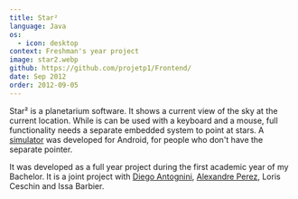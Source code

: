 ```yaml
---
title: Star²
language: Java
os:
  - icon: desktop
context: Freshman's year project
image: star2.webp
github: https://github.com/projetp1/Frontend/
date: Sep 2012
order: 2012-09-05
---
```


Star² is a planetarium software. It shows a current view of the sky at the current location. While is can be used with a keyboard and a mouse, full functionality needs a separate embedded system to point at stars. A [simulator](https://github.com/projetp1/P1-Android-BT-Simulator) was developed for Android, for people who don't have the separate pointer.

It was developed as a full year project during the first academic year of my Bachelor. It is a joint project with [Diego Antognini](https://ch.linkedin.com/in/diegoantognini), [Alexandre Perez](https://perezapp.ch), Loris Ceschin and Issa Barbier.


